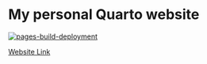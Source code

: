 # My personal Quarto website

[![pages-build-deployment](https://github.com/stesiam/stesiam.github.io/actions/workflows/pages/pages-build-deployment/badge.svg?branch=gh-pages)](https://github.com/stesiam/stesiam.github.io/actions/workflows/pages/pages-build-deployment)


[Website Link](https://stesiam.github.io/)
